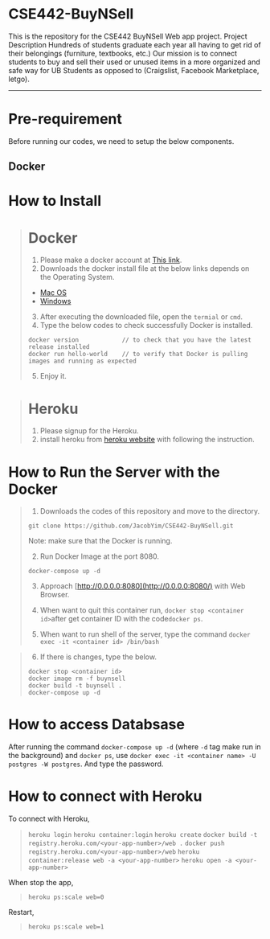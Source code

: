 # CSE442-BuyNSell
This is the repository for the CSE442 BuyNSell Web app project.
Project Description 
Hundreds of students graduate each year all having to get rid of their belongings (furniture, textbooks, etc.) Our mission is to connect students to buy and sell their used or unused items in a more organized and safe way for UB Students as opposed to (Craigslist, Facebook Marketplace, letgo).  

---
# Pre-requirement #

Before running our codes, we need to setup the below components.

## Docker ##

# How to Install #

> # Docker #   
> 1. Please make a docker account at [This link](https://hub.docker.com/signup).
> 2. Downloads the docker install file at the below links depends on the Operating System.  
> 
> * [Mac OS](https://hub.docker.com/editions/community/docker-ce-desktop-mac) 
> * [Windows](https://hub.docker.com/editions/community/docker-ce-desktop-windows) 
>  
> 3. After executing the downloaded file, open the `termial` or `cmd`.
> 4. Type the below codes to check successfully Docker is installed.
> ```
> docker version            // to check that you have the latest release installed
> docker run hello-world    // to verify that Docker is pulling images and running as expected
>```  
> 5. Enjoy it.

> # Heroku #
> 1. Please signup for the Heroku.
> 2. install heroku from [heroku website](https://devcenter.heroku.com/articles/heroku-cli#download-and-install) with following the instruction. 

# How to Run the Server with the Docker #

> 1. Downloads the codes of this repository and move to the directory.  
> ```
> git clone https://github.com/JacobYim/CSE442-BuyNSell.git
> ```
> Note: make sure that the Docker is running.
>
> 2. Run Docker Image at the port 8080.
> 
> `docker-compose up -d`
> 
> 3. Approach [http://0.0.0.0:8080](http://0.0.0.0:8080/) with Web Browser.
> 4. When want to quit this container run,
> `docker stop <container id>`after get container ID with the code`docker ps`.
> 
> 5. When want to run shell of the server, type the command `docker exec -it <container id> /bin/bash`

> 6. If there is changes, type the below.
> ```
> docker stop <container id>
> docker image rm -f buynsell
> docker build -t buynsell .
> docker-compose up -d
> ```

# How to access Databsase 
After running the command `docker-compose up -d` (where `-d` tag make run in the background) and `docker ps`,
use `docker exec -it <container name> -U postgres -W postgres`. And type the password.

# How to connect with Heroku
 To connect with Heroku,
> 
> `heroku login`
> `heroku container:login`
> `heroku create`
> `docker build -t registry.heroku.com/<your-app-number>/web .`
> `docker push registry.heroku.com/<your-app-number>/web`
> `heroku container:release web -a <your-app-number>`
> `heroku open -a <your-app-number>`
> 

When stop the app,
> 
> `heroku ps:scale web=0`
> 
Restart,
> 
> `heroku ps:scale web=1`
> 